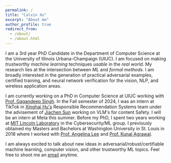```yaml
---
permalink: /
title: "Calvin Xu"
excerpt: "About me"
author_profile: true
redirect_from:
  - /about/
  - /about.html
---
```


I am a 3rd year PhD Candidate in the Department of Computer Science at the University of Illinois Urbana-Champaign (UIUC). I am focused on making *trustworthy machine learning* techniques *usable* in the *real world*. My research lies at the intersection between *ML* and *formal methods*. I am broadly interested in the generation of practical adversarial examples, certified training, and neural network verification for the vision, NLP, and wireless application areas.

I am currently working on a PhD in Computer Science at UIUC working with [Prof. Gagandeep Singh](https://ggndpsngh.github.io). In the Fall semester of 2024, I was an intern at TikTok in [Xinghai Hu's](https://www.linkedin.com/in/xinghai-h-80316360/) Responsible Recommendation Systems team under the advisement of [Jiachen Sun](https://www.linkedin.com/in/jiachensun23/) working on VLM's for content Safety. I will be an intern at Meta this summer. Before my PhD, I spent two years working at [MIT Lincoln Laboratory](https://www.ll.mit.edu/r-d/cyber-security-and-information-sciences) in the Cybersecurity/ML group. I previously obtained my Masters and Bachelors at Washington University in St. Louis in 2018 where I worked with [Prof. Angelina Lee](https://www.cse.wustl.edu/~angelee/home_page/) and [Prof. Kunal Agrawal](https://www.cse.wustl.edu/~kunal/).

I am always excited to talk about new ideas in adversarial/robust/certifiable machine learning, computer vision, and other trustworthy ML topics. Feel free to shoot me an [email](mailto:cx23@illinois.edu) anytime.
